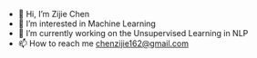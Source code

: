 - 👋 Hi, I’m Zijie Chen
- 👀 I’m interested in Machine Learning
- 🌱 I’m currently working on the Unsupervised Learning in NLP
- 📫 How to reach me chenzijie162@gmail.com

<!---
zjchen77/zjchen77 is a ✨ special ✨ repository because its `README.md` (this file) appears on your GitHub profile.
You can click the Preview link to take a look at your changes.
--->
